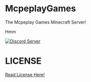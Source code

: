 # McpeplayGames
The Mcpeplay Games Minecraft Server!

Hmm

[![Discord Server](https://discord.io/mcpp/badge)](https://discord.com/invite/mQquEJcqmK)














# LICENSE
[Read License Here!](https://github.com/McpeplayGames/McpeplayGames/blob/main/LICENSE)
